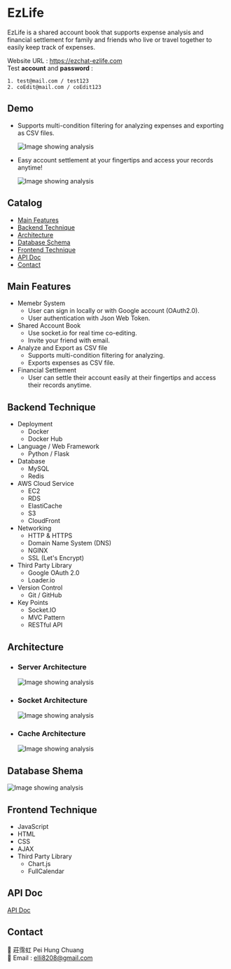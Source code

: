 # EzLife

EzLife is a shared account book that supports expense analysis and financial settlement for family and friends who live or travel together to easily keep track of expenses.

Website URL : <https://ezchat-ezlife.com>\
Test **account** and **password** :

    1. test@mail.com / test123
    2. coEdit@mail.com / coEdit123

## Demo

- Supports multi-condition filtering for analyzing expenses and exporting as CSV files.

  ![Image showing analysis](/readme/analysis.gif)

- Easy account settlement at your fingertips and access your records anytime!

  ![Image showing analysis](/readme/settlement.gif)

## Catalog

- [Main Features](#main-features)
- [Backend Technique](#backend-technique)
- [Architecture](#architecture)
- [Database Schema](#database-schema)
- [Frontend Technique](#frontend-technique)
- [API Doc](#api-doc)
- [Contact](#contact)

## Main Features

- Memebr System
  - User can sign in locally or with Google account (OAuth2.0).
  - User authentication with Json Web Token.
- Shared Account Book
  - Use socket.io for real time co-editing.
  - Invite your friend with email.
- Analyze and Export as CSV file
  - Supports multi-condition filtering for analyzing.
  - Exports expenses as CSV file.
- Financial Settlement
  - User can settle their account easily at their fingertips and access their records anytime.

## Backend Technique

- Deployment
  - Docker
  - Docker Hub
- Language / Web Framework
  - Python / Flask
- Database
  - MySQL
  - Redis
- AWS Cloud Service
  - EC2
  - RDS
  - ElastiCache
  - S3
  - CloudFront
- Networking
  - HTTP & HTTPS
  - Domain Name System (DNS)
  - NGINX
  - SSL (Let's Encrypt)
- Third Party Library
  - Google OAuth 2.0
  - Loader.io
- Version Control
  - Git / GitHub
- Key Points
  - Socket.IO
  - MVC Pattern
  - RESTful API

## Architecture

- ### Server Architecture

  ![Image showing analysis](/readme/Server_Architecture.png)

- ### Socket Architecture

  ![Image showing analysis](/readme/Socket_Architecture.png)

- ### Cache Architecture

  ![Image showing analysis](/readme/Redis_Architecture.png)

## Database Shema

![Image showing analysis](/readme/database.png)

## Frontend Technique

- JavaScript
- HTML
- CSS
- AJAX
- Third Party Library
  - Chart.js
  - FullCalendar

## API Doc

[API Doc](https://app.swaggerhub.com/apis-docs/ELLI8208/EzLife/1.0.0#/)

## Contact

:bust_in_silhouette: 莊霈虹 Pei Hung Chuang \
:email: Email : elli8208@gmail.com
